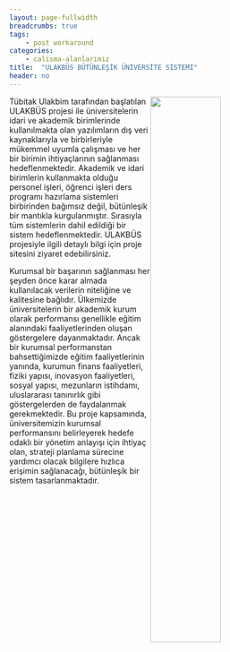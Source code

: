```yaml
---
layout: page-fullwidth
breadcrumbs: true
tags:
    - post workaround
categories:
    - calisma-alanlarimiz
title:  "ULAKBÜS BÜTÜNLEŞİK ÜNİVERSİTE SİSTEMİ"
header: no
---
```

<img style="float: right;width: 50%; height: auto;" src="{{site.urlimg}}ubys-diagram.png">
Tübitak Ulakbim tarafından başlatılan ULAKBÜS projesi ile üniversitelerin idari ve akademik birimlerinde kullanılmakta olan yazılımların dış veri kaynaklarıyla ve birbirleriyle mükemmel uyumla çalışması ve her bir birimin ihtiyaçlarının sağlanması hedeflenmektedir. Akademik ve idari birimlerin kullanmakta olduğu personel işleri, öğrenci işleri ders programı hazırlama sistemleri birbirinden bağımsız değil, bütünleşik bir mantıkla kurgulanmıştır. Sırasıyla tüm sistemlerin dahil edildiği bir sistem hedeflenmektedir. ULAKBÜS projesiyle ilgili detaylı bilgi için proje sitesini ziyaret edebilirsiniz.

Kurumsal bir başarının sağlanması her şeyden önce karar almada kullanılacak verilerin niteliğine ve kalitesine bağlıdır. Ülkemizde üniversitelerin bir akademik kurum olarak performansı genellikle eğitim alanındaki faaliyetlerinden oluşan göstergelere dayanmaktadır. Ancak bir kurumsal performanstan bahsettiğimizde eğitim faaliyetlerinin yanında, kurumun finans faaliyetleri, fiziki yapısı, inovasyon faaliyetleri, sosyal yapısı, mezunların istihdamı, uluslararası tanınırlık gibi göstergelerden de faydalanmak gerekmektedir. Bu proje kapsamında, üniversitemizin kurumsal performansını belirleyerek hedefe odaklı bir yönetim anlayışı için ihtiyaç olan, strateji planlama sürecine yardımcı olacak bilgilere hızlıca erişimin sağlanacağı, bütünleşik bir sistem tasarlanmaktadır.
